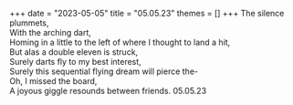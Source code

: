 +++
date = "2023-05-05"
title = "05.05.23"
themes = []
+++
The silence plummets,  
With the arching dart,  
Homing in a little to the left of where I thought to land a hit,  
But alas a double eleven is struck,  
Surely darts fly to my best interest,  
Surely this sequential flying dream will pierce the-  
Oh, I missed the board,  
A joyous giggle resounds between friends.
05.05.23
